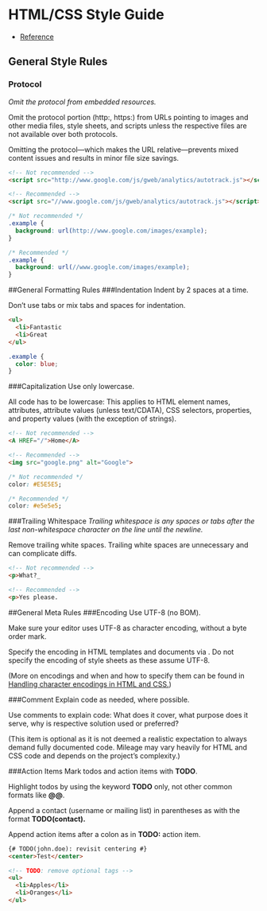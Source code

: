 # HTML/CSS Style Guide
* [Reference](https://github.com/google/styleguide "Reference")

## General Style Rules
### Protocol
*Omit the protocol from embedded resources.*

Omit the protocol portion (http:, https:) from URLs pointing to images and other media files, style sheets, and scripts unless the respective files are not available over both protocols.

Omitting the protocol—which makes the URL relative—prevents mixed content issues and results in minor file size savings.

```HTML
<!-- Not recommended -->
<script src="http://www.google.com/js/gweb/analytics/autotrack.js"></script>
```
```HTML
<!-- Recommended -->
<script src="//www.google.com/js/gweb/analytics/autotrack.js"></script>
```
```CSS
/* Not recommended */
.example {
  background: url(http://www.google.com/images/example);
}
```
```CSS
/* Recommended */
.example {
  background: url(//www.google.com/images/example);
}
```

##General Formatting Rules
###Indentation
Indent by 2 spaces at a time.

Don’t use tabs or mix tabs and spaces for indentation.

```HTML
<ul>
  <li>Fantastic
  <li>Great
</ul>
```
```CSS
.example {
  color: blue;
}
```

###Capitalization
Use only lowercase.

All code has to be lowercase: This applies to HTML element names, attributes, attribute values (unless text/CDATA), CSS selectors, properties, and property values (with the exception of strings).
```HTML
<!-- Not recommended -->
<A HREF="/">Home</A>
```
```HTML
<!-- Recommended -->
<img src="google.png" alt="Google">
```
```CSS
/* Not recommended */
color: #E5E5E5;
```
```CSS
/* Recommended */
color: #e5e5e5;
```
###Trailing Whitespace
*Trailing whitespace is any spaces or tabs after the last non-whitespace character on the line until the newline.*

Remove trailing white spaces.
Trailing white spaces are unnecessary and can complicate diffs.

```HTML
<!-- Not recommended -->
<p>What?_
```
```HTML
<!-- Recommended -->
<p>Yes please.
```

##General Meta Rules
###Encoding
Use UTF-8 (no BOM).

Make sure your editor uses UTF-8 as character encoding, without a byte order mark.

Specify the encoding in HTML templates and documents via <meta charset="utf-8">. Do not specify the encoding of style sheets as these assume UTF-8.

(More on encodings and when and how to specify them can be found in [Handling character encodings in HTML and CSS.](http://www.w3.org/International/tutorials/tutorial-char-enc/ "Handling character encodings in HTML and CSS."))

###Comment
Explain code as needed, where possible.

Use comments to explain code: What does it cover, what purpose does it serve, why is respective solution used or preferred?

(This item is optional as it is not deemed a realistic expectation to always demand fully documented code. Mileage may vary heavily for HTML and CSS code and depends on the project’s complexity.)

###Action Items
Mark todos and action items with **TODO**.

Highlight todos by using the keyword **TODO** only, not other common formats like **@@**.

Append a contact (username or mailing list) in parentheses as with the format **TODO(contact).**

Append action items after a colon as in **TODO:** action item.

```HTML
{# TODO(john.doe): revisit centering #}
<center>Test</center>
```
```HTML
<!-- TODO: remove optional tags -->
<ul>
  <li>Apples</li>
  <li>Oranges</li>
</ul>
```
